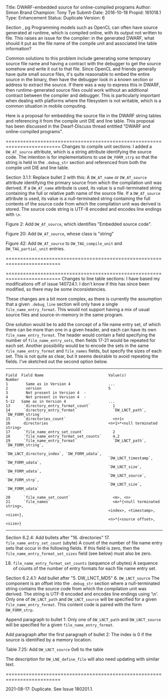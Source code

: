 Title:       DWARF-embedded source for online-compiled programs
Author:      Simon Brand
Champion:    Tony Tye
Submit-Date: 2016-10-18
Propid:      161018.1
Type:        Enhancement
Status:      Duplicate
Version:     6

Section , pg 
Programming models such as OpenCL can often have source generated at runtime,
which is compiled online, with its output not written to file. This raises an
issue for the compiler: in the generated DWARF, what should it put as the file
name of the compile unit and associated line table information?

Common solutions to this problem include generating some temporary source file
name and having a contract with the debugger to get the source somehow and write
it out to that file. Since OpenCL and friends generally have quite small source
files, it's quite reasonable to embed the entire source in the binary, then have
the debugger look in a known section or address to extract the source. If there
was a way to express this in DWARF, then runtime-generated source files could 
work without an additional contract between the compiler and debugger. This is
particularly important when dealing with platforms where the filesystem is not 
writable, which is a common situation in mobile computing.

Here is a proposal for embedding the source file in the DWARF string tables and
referencing it from the compile unit DIE and line table. This proposal has been
discussed in the Dwarf-Discuss thread entitled "DWARF and online-compiled programs".

=========================================================================
Changes to compile unit sections:
I added a `DW_AT_source` attribute, which is a string attribute identifying the 
source code. The intention is for implementations to use `DW_FORM_strp` so that 
the string is held in the `.debug_str` section and referenced from both the 
compile unit DIE and line table.

Section 3.1.1:
Replace bullet 2 with this:
A `DW_AT_name` or `DW_AT_source` attribute identifying the primary source from 
which the compilation unit was derived. If a `DW_AT_name` attribute is used, 
its value is a null-terminated string containing the full or relative path 
name of the source file. If a `DW_AT_source` attribute is used, its value is 
a null-terminated string containing the full contents of the source code 
from which the compilation unit was derived is stored. The source code 
string is UTF-8 encoded and encodes line endings with `\n`.

Figure 2:
Add `DW_AT_source`, which identifies "Embedded source code".

Figure 20:
Add `DW_AT_source`, whose class is "string"

Figure 42:
Add `DW_AT_source` to `DW_TAG_compile_unit` and `DW_TAG_partial_unit` entries.

=========================================================================


=========================================================================
Changes to line table sections:
I have based my modifications off of issue 140724.1. I don't know if this 
has since been modified, so there may be some inconsistencies.

These changes are a bit more complex, as there is currently the assumption 
that a given `.debug_line` section will only have a single `file_name_entry_format`.
This would not support having a mix of usual source files and source-in-memory
in the same program.

One solution would be to add the concept of a file name entry set, of which 
there can be more than one in a given header, and each can have its own 
`file_name_entry_format`. The header would contain a field specifying the 
number of `file_name_entry_sets`, then fields 17-21 would be repeated for 
each set. Another possibility would be to encode the sets in the same 
`file_name_entry_format` and `file_names` fields, but specify the sizes of 
each set. This is not quite as clear, but it seems desirable to avoid 
repeating the fields. I've sketched out the second option below.

------------------------------------------------------------------------
    Field  Field Name                             Value(s)
    Number
    1        Same as in Version 4                 ...
    2        version                              5
    3        Not present in Version 4  -
    4        Not present in Version 4  -
    5-12   Same as in Version 4                   ...
    13      `directory_entry_format_count`          1
    14      `directory_entry_format`                `DW_LNCT_path`, `DW_FORM_string`
    15      `directories_count`                     <n+1>
    16      directories                           <n+1>*<null terminated string>
    17      `file_name_entry_set_count`             2
    18      `file_name_entry_format_set_counts`     4,2
    19      `file_name_entry_format`                `DW_LNCT_path`, `DW_FORM_string`,
                                                  `DW_LNCT_directory_index`, `DW_FORM_udata`,
                                                  `DW_LNCT_timestamp`, `DW_FORM_udata`,
                                                  `DW_LNCT_size`, `DW_FORM_udata`,
                                                  `DW_LNCT_source`, `DW_FORM_strp`,
                                                  `DW_LNCT_size`, `DW_FORM_udata`
                                           
    20      `file_name_set_count`                   <m>, <n>
    21      `file_names`                            <m>*{<null terminated string>,
                                                  <index>, <timestamp>, <size>},
                                                  <n>*{<source offset>, <size>}
------------------------------------------------------------------------

Section 6.2.4:
Add bullets after "16. directories"
17. `file_name_entry_set_count` (ubyte)
A count of the number of file name entry sets that occur in the following 
fields. If this field is zero, then the `file_name_entry_format_set_sizes` 
field (see below) must also be zero.

18. `file_name_entry_format_set_counts` (sequence of ubytes)
A sequence of counts of the number of entry formats for each file name 
entry set.

Section 6.2.4.1:
Add bullet after "5. DW_LNCT_MD5"
6. `DW_LNCT_source`
   The component is an offset into the `.debug_str` section where a 
null-terminated string contains the source code from which the 
compilation unit was derived. The string is UTF-8 encoded and encodes 
line endings using '\n'. Only one of `DW_LNCT_path` and `DW_LNCT_source` 
will be specified for a given `file_name_entry_format`. This content 
code is paired with the form `DW_FORM_strp`.

Append paragraph to bullet 1:
Only one of `DW_LNCT_path` and `DW_LNCT_source` will be specified for a 
given `file_name_entry_format`.

Add paragraph after the first paragraph of bullet 2:
The index is 0 if the source is identified by a memory location.

Table 7.25:
Add `DW_LNCT_source` 0x6 to the table

The description for `DW_LNE_define_file` will also need updating with 
similar text.

=========================================================================


2021-08-17:  Duplicate.  See Issue 180201.1.
